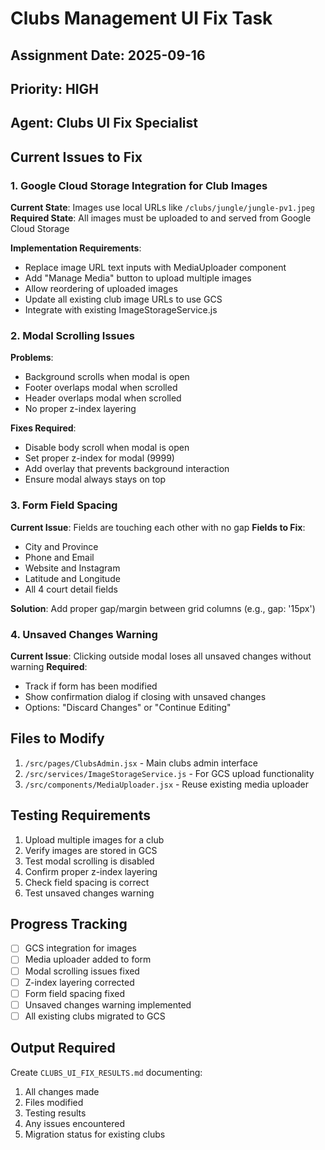 # Clubs Management UI Fix Task

## Assignment Date: 2025-09-16
## Priority: HIGH
## Agent: Clubs UI Fix Specialist

## Current Issues to Fix

### 1. Google Cloud Storage Integration for Club Images
**Current State**: Images use local URLs like `/clubs/jungle/jungle-pv1.jpeg`
**Required State**: All images must be uploaded to and served from Google Cloud Storage

**Implementation Requirements**:
- Replace image URL text inputs with MediaUploader component
- Add "Manage Media" button to upload multiple images
- Allow reordering of uploaded images
- Update all existing club image URLs to use GCS
- Integrate with existing ImageStorageService.js

### 2. Modal Scrolling Issues
**Problems**:
- Background scrolls when modal is open
- Footer overlaps modal when scrolled
- Header overlaps modal when scrolled
- No proper z-index layering

**Fixes Required**:
- Disable body scroll when modal is open
- Set proper z-index for modal (9999)
- Add overlay that prevents background interaction
- Ensure modal always stays on top

### 3. Form Field Spacing
**Current Issue**: Fields are touching each other with no gap
**Fields to Fix**:
- City and Province
- Phone and Email
- Website and Instagram
- Latitude and Longitude
- All 4 court detail fields

**Solution**: Add proper gap/margin between grid columns (e.g., gap: '15px')

### 4. Unsaved Changes Warning
**Current Issue**: Clicking outside modal loses all unsaved changes without warning
**Required**:
- Track if form has been modified
- Show confirmation dialog if closing with unsaved changes
- Options: "Discard Changes" or "Continue Editing"

## Files to Modify
1. `/src/pages/ClubsAdmin.jsx` - Main clubs admin interface
2. `/src/services/ImageStorageService.js` - For GCS upload functionality
3. `/src/components/MediaUploader.jsx` - Reuse existing media uploader

## Testing Requirements
1. Upload multiple images for a club
2. Verify images are stored in GCS
3. Test modal scrolling is disabled
4. Confirm proper z-index layering
5. Check field spacing is correct
6. Test unsaved changes warning

## Progress Tracking
- [ ] GCS integration for images
- [ ] Media uploader added to form
- [ ] Modal scrolling issues fixed
- [ ] Z-index layering corrected
- [ ] Form field spacing fixed
- [ ] Unsaved changes warning implemented
- [ ] All existing clubs migrated to GCS

## Output Required
Create `CLUBS_UI_FIX_RESULTS.md` documenting:
1. All changes made
2. Files modified
3. Testing results
4. Any issues encountered
5. Migration status for existing clubs